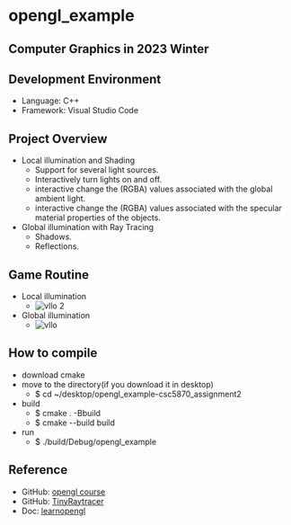 # opengl_example
Computer Graphics in 2023 Winter 
--------------

## Development Environment
- Language: C++
- Framework: Visual Studio Code

## Project Overview
- Local illumination and Shading
  - Support for several light sources.
  - Interactively turn lights on and off.
  - interactive change the (RGBA) values associated with the global ambient light.
  - interactive change the (RGBA) values associated with the specular material properties of the objects.
- Global illumination with Ray Tracing
  - Shadows.
  - Reflections.


## Game Routine
- Local illumination
  - ![vllo 2](https://user-images.githubusercontent.com/71214577/221396051-5eca52f6-4d07-419d-9360-0f6bae228c26.GIF)
- Global illumination
  - ![vllo](https://user-images.githubusercontent.com/71214577/221396001-bfd278b4-3353-4659-b0ba-9272084f67e2.GIF)

  
## How to compile
- download cmake 
- move to the directory(if you download it in desktop)
  - $ cd  ~/desktop/opengl_example-csc5870_assignment2
- build
  - $ cmake . -Bbuild
  - $ cmake --build build
- run
  - $ ./build/Debug/opengl_example

## Reference 
- GitHub: [opengl course](https://github.com/rinthel/opengl_course)
- GitHub: [TinyRaytracer](https://github.com/diskhkme/TinyRaytracer_SFML)
- Doc: [learnopengl](https://learnopengl.com/)

